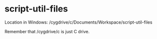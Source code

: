 # script-util-files

Location in Windows: /cygdrive/c/Documents/Workspace/script-util-files

Remember that /cygdrive/c is just C drive. 
